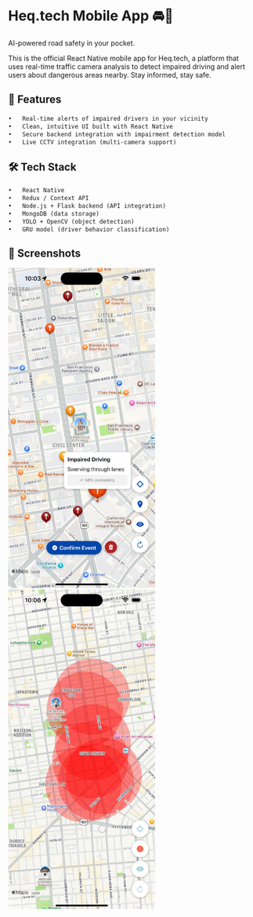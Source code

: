 # Heq.tech Mobile App 🚘📱
AI-powered road safety in your pocket.

This is the official React Native mobile app for Heq.tech, a platform that uses real-time traffic camera analysis to detect impaired driving and alert users about dangerous areas nearby.
Stay informed, stay safe.

## 🚀 Features
	•	Real-time alerts of impaired drivers in your vicinity
	•	Clean, intuitive UI built with React Native
	•	Secure backend integration with impairment detection model
	•	Live CCTV integration (multi-camera support)

## 🛠️ Tech Stack
	•	React Native
	•	Redux / Context API
	•	Node.js + Flask backend (API integration)
	•	MongoDB (data storage)
	•	YOLO + OpenCV (object detection)
	•	GRU model (driver behavior classification)

## 📱 Screenshots

<img src="screenshots/screen1.jpeg" width="300"/>  
<img src="screenshots/screen2.jpeg" width="300"/>
